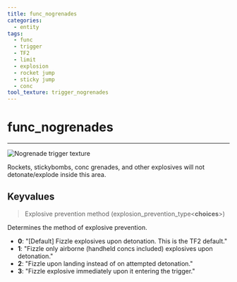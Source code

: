 ```yaml
---
title: func_nogrenades
categories:
  - entity
tags:
  - func
  - trigger
  - TF2
  - limit
  - explosion
  - rocket jump
  - sticky jump
  - conc
tool_texture: trigger_nogrenades
---
```


# func_nogrenades

---

![Nogrenade trigger texture](/images/func_nogrenades/func_nogrenades.jpg)

Rockets, stickybombs, conc grenades, and other explosives will not detonate/explode inside this area.

## Keyvalues

> Explosive prevention method (explosion_prevention_type&lt;**choices**&gt;)

Determines the method of explosive prevention.

- **0**: "[Default] Fizzle explosives upon detonation. This is the TF2 default."
- **1**: "Fizzle only airborne (handheld concs included) explosives upon detonation."
- **2**: "Fizzle upon landing instead of on attempted detonation."
- **3**: "Fizzle explosive immediately upon it entering the trigger."
